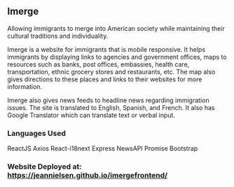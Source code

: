 

## Imerge

Allowing immigrants to merge into American society while maintaining their cultural traditions and individuality.

Imerge is a website for immigrants that is mobile responsive.  It helps immigrants by displaying links to agencies and government offices, maps to resources such as banks, post offices, embassies, health care, transportation, ethnic grocery stores and restaurants, etc.  The map also gives directions to these places and links to their websites for more information.

Imerge also gives news feeds to headline news regarding immigration issues.  The site is translated to English, Spanish, and French.  It also has Google Translator which can translate text or verbal input.


### Languages Used

ReactJS
Axios
React-i18next
Express
NewsAPI
Promise
Bootstrap

### Website Deployed at:  https://jeannielsen.github.io/imergefrontend/


